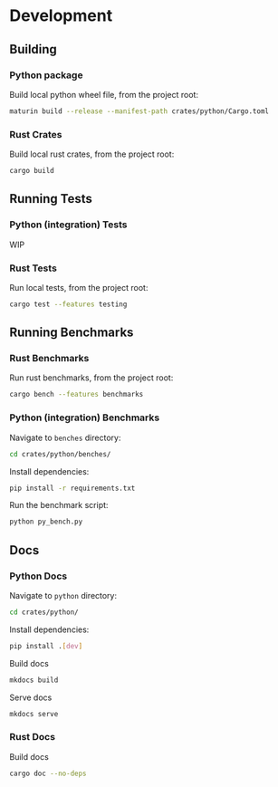 # Development

## Building

### Python package

Build local python wheel file, from the project root:

```bash
maturin build --release --manifest-path crates/python/Cargo.toml
```

### Rust Crates

Build local rust crates, from the project root:

```bash
cargo build
```

## Running Tests

### Python (integration) Tests

WIP

### Rust Tests

Run local tests, from the project root:

```bash
cargo test --features testing
```

## Running Benchmarks

### Rust Benchmarks
Run rust benchmarks, from the project root:
```bash
cargo bench --features benchmarks
```

### Python (integration) Benchmarks

Navigate to `benches` directory:
    
```bash
cd crates/python/benches/
```
    
Install dependencies:
    
```bash
pip install -r requirements.txt
```
    
Run the benchmark script:
    
```bash
python py_bench.py
```
    

## Docs

### Python Docs

Navigate to `python` directory:
    
```bash
cd crates/python/
```
    
Install dependencies:
    
```bash
pip install .[dev]
```

Build docs

```bash
mkdocs build
```

Serve docs

```bash
mkdocs serve
```

### Rust Docs

Build docs

```bash
cargo doc --no-deps
```
